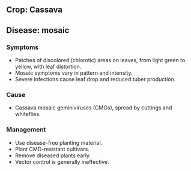 ## Crop: Cassava
## Disease: mosaic

### Symptoms
- Patches of discolored (chlorotic) areas on leaves, from light green to yellow, with leaf distortion.
- Mosaic symptoms vary in pattern and intensity.
- Severe infections cause leaf drop and reduced tuber production.

### Cause
- Cassava mosaic geminiviruses (CMGs), spread by cuttings and whiteflies.

### Management
- Use disease-free planting material.
- Plant CMD-resistant cultivars.
- Remove diseased plants early.
- Vector control is generally ineffective.